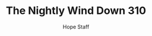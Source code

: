 ---
image: /assets/img/nwd/310_nwd_psalm_27_5_nlt.png
title: The Nightly Wind Down 310
number: 310
categories:
  - The Nightly Wind Down
author: Hope Staff
notes: The Nightly Wind Down 310
embed: >-
  EMBED_GOES_HERE
transcript: >-
  SOME LINES OF TEXT START HERE
---